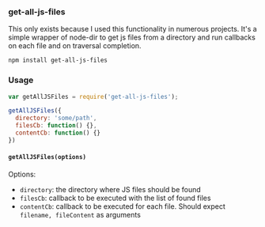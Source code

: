 ### get-all-js-files

This only exists because I used this functionality in numerous projects. It's a simple wrapper of node-dir
to get js files from a directory and run callbacks on each file and on traversal completion.

`npm install get-all-js-files`

### Usage

```js
var getAllJSFiles = require('get-all-js-files');

getAllJSFiles({
  directory: 'some/path',
  filesCb: function() {},
  contentCb: function() {}
})
```

#### `getAllJSFiles(options)`

Options:

* `directory`: the directory where JS files should be found
* `filesCb`: callback to be executed with the list of found files
* `contentCb`: callback to be executed for each file. Should expect `filename, fileContent` as arguments
